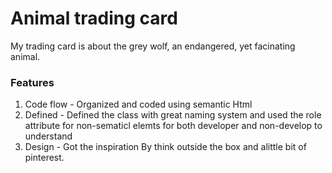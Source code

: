 # Animal trading card
My trading card is about the grey wolf, an endangered, yet facinating animal.

### Features
1. Code flow - Organized and coded using semantic Html 
2. Defined - Defined the class with great naming system and used the role attribute for non-sematicl elemts for both developer and non-develop to understand
3. Design - Got the inspiration By think outside the box and alittle bit of pinterest.
